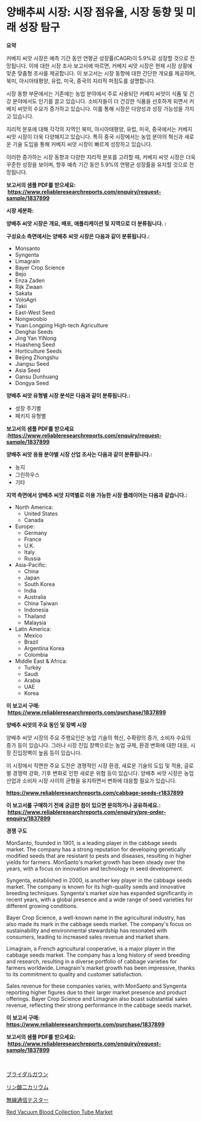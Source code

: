 <p><h1>양배추씨 시장: 시장 점유율, 시장 동향 및 미래 성장 탐구</h1></p><p><strong>요약</strong></p>
<p><p>커베지 씨앗 시장은 예측 기간 동안 연평균 성장률(CAGR)이 5.9%로 성장할 것으로 전망됩니다. 이에 대한 시장 조사 보고서에 따르면, 커베지 씨앗 시장은 현재 시장 상황에 맞춘 맞춤형 조사를 제공합니다. 이 보고서는 시장 동향에 대한 간단한 개요를 제공하며, 북미, 아시아태평양, 유럽, 미국, 중국의 지리적 퍼짐도를 설명합니다.</p><p>시장 동향 부문에서는 기존에는 농업 분야에서 주로 사용되던 커베지 씨앗이 식품 및 건강 분야에서도 인기를 끌고 있습니다. 소비자들이 더 건강한 식품을 선호하게 되면서 커베지 씨앗의 수요가 증가하고 있습니다. 이를 통해 시장은 다양성과 성장 가능성을 가지고 있습니다.</p><p>지리적 분포에 대해 각각의 지역인 북미, 아시아태평양, 유럽, 미국, 중국에서는 커베지 씨앗 시장이 더욱 다양해지고 있습니다. 특히 중국 시장에서는 농업 분야의 혁신과 새로운 기술 도입을 통해 커베지 씨앗 시장이 빠르게 성장하고 있습니다.</p><p>이러한 증가하는 시장 동향과 다양한 지리적 분포를 고려할 때, 커베지 씨앗 시장은 더욱 꾸준한 성장을 보이며, 향후 예측 기간 동안 5.9%의 연평균 성장률을 유지할 것으로 전망됩니다.</p></p>
<p><strong>보고서의 샘플 PDF를 받으세요: &nbsp;<a href="https://www.reliableresearchreports.com/enquiry/request-sample/1837899">https://www.reliableresearchreports.com/enquiry/request-sample/1837899</a></strong></p>
<p><strong>시장 세분화:</strong></p>
<p><strong> 양배추 씨앗 시장은 개요, 배포, 애플리케이션 및 지역으로 더 분류됩니다. :</strong></p>
<p><strong>구성요소 측면에서는 양배추 씨앗 시장은 다음과 같이 분류됩니다.:</strong></p>
<p><ul><li>Monsanto</li><li>Syngenta</li><li>Limagrain</li><li>Bayer Crop Science</li><li>Bejo</li><li>Enza Zaden</li><li>Rijk Zwaan</li><li>Sakata</li><li>VoloAgri</li><li>Takii</li><li>East-West Seed</li><li>Nongwoobio</li><li>Yuan Longping High-tech Agriculture</li><li>Denghai Seeds</li><li>Jing Yan YiNong</li><li>Huasheng Seed</li><li>Horticulture Seeds</li><li>Beijing Zhongshu</li><li>Jiangsu Seed</li><li>Asia Seed</li><li>Gansu Dunhuang</li><li>Dongya Seed</li></ul></p>
<p><strong> 양배추 씨앗 유형별 시장 분석은 다음과 같이 분류됩니다.:</strong></p>
<p><ul><li>성장 주기별</li><li>패키지 유형별</li></ul></p>
<p><strong>보고서의 샘플 PDF를 받으세요 :<a href="https://www.reliableresearchreports.com/enquiry/request-sample/1837899">https://www.reliableresearchreports.com/enquiry/request-sample/1837899</a></strong></p>
<p><strong> 양배추 씨앗 응용 분야별 시장 산업 조사는 다음과 같이 분류됩니다.:</strong></p>
<p><ul><li>농지</li><li>그린하우스</li><li>기타</li></ul></p>
<p><strong>지역 측면에서 양배추 씨앗 지역별로 이용 가능한 시장 플레이어는 다음과 같습니다.:</strong></p>
<p><ul>
    <li>
        North America:
        <ul>
            <li>United States</li>
            <li>Canada</li>
        </ul>
    </li>
    <li>
        Europe:
        <ul>
            <li>Germany</li>
            <li>France</li>
            <li>U.K.</li>
            <li>Italy</li>
            <li>Russia</li>
        </ul>
    </li>
    <li>
        Asia-Pacific:
        <ul>
            <li>China</li>
            <li>Japan</li>
            <li>South Korea</li>
            <li>India</li>
            <li>Australia</li>
            <li>China Taiwan</li>
            <li>Indonesia</li>
            <li>Thailand</li>
            <li>Malaysia</li>
        </ul>
    </li>
    <li>
        Latin America:
        <ul>
            <li>Mexico</li>
            <li>Brazil</li>
            <li>Argentina Korea</li>
            <li>Colombia</li>
        </ul>
    </li>
    <li>
        Middle East & Africa:
        <ul>
            <li>Turkey</li>
            <li>Saudi</li>
            <li>Arabia</li>
            <li>UAE</li>
            <li>Korea</li>
        </ul>
    </li>
    </ul></p>
<p><strong>이 보고서 구매: &nbsp;<a href="https://www.reliableresearchreports.com/purchase/1837899">https://www.reliableresearchreports.com/purchase/1837899</a></strong></p>
<p><strong>양배추 씨앗의 주요 동인 및 장벽 시장</strong></p>
<p><p>양배추 씨앗 시장의 주요 주행요인은 농업 기술의 혁신, 수확량의 증가, 소비자 수요의 증가 등이 있습니다. 그러나 시장 진입 장벽으로는 농업 규제, 환경 변화에 대한 대응, 시장 진입장벽이 높음 등이 있습니다.</p><p>이 시장에서 직면한 주요 도전은 경쟁적인 시장 환경, 새로운 기술의 도입 및 적용, 글로벌 경쟁력 강화, 기후 변화로 인한 새로운 위협 등이 있습니다. 양배추 씨앗 시장은 농업 산업과 소비자 시장 사이의 균형을 유지하면서 변화에 대응할 필요가 있습니다.</p></p>
<p><strong><a href="https://www.reliableresearchreports.com/cabbage-seeds-r1837899">https://www.reliableresearchreports.com/cabbage-seeds-r1837899</a></strong></p>
<p><strong>이 보고서를 구매하기 전에 궁금한 점이 있으면 문의하거나 공유하세요.: &nbsp;<a href="https://www.reliableresearchreports.com/enquiry/pre-order-enquiry/1837899">https://www.reliableresearchreports.com/enquiry/pre-order-enquiry/1837899</a></strong></p>
<p><strong>경쟁 구도</strong></p>
<p><p>MonSanto, founded in 1901, is a leading player in the cabbage seeds market. The company has a strong reputation for developing genetically modified seeds that are resistant to pests and diseases, resulting in higher yields for farmers. MonSanto's market growth has been steady over the years, with a focus on innovation and technology in seed development.</p><p>Syngenta, established in 2000, is another key player in the cabbage seeds market. The company is known for its high-quality seeds and innovative breeding techniques. Syngenta's market size has expanded significantly in recent years, with a global presence and a wide range of seed varieties for different growing conditions.</p><p>Bayer Crop Science, a well-known name in the agricultural industry, has also made its mark in the cabbage seeds market. The company's focus on sustainability and environmental stewardship has resonated with consumers, leading to increased sales revenue and market share.</p><p>Limagrain, a French agricultural cooperative, is a major player in the cabbage seeds market. The company has a long history of seed breeding and research, resulting in a diverse portfolio of cabbage varieties for farmers worldwide. Limagrain's market growth has been impressive, thanks to its commitment to quality and customer satisfaction.</p><p>Sales revenue for these companies varies, with MonSanto and Syngenta reporting higher figures due to their larger market presence and product offerings. Bayer Crop Science and Limagrain also boast substantial sales revenue, reflecting their strong performance in the cabbage seeds market.</p></p>
<p><strong>이 보고서 구매: &nbsp; <a href="https://www.reliableresearchreports.com/purchase/1837899">https://www.reliableresearchreports.com/purchase/1837899</a></strong></p>
<p><strong>보고서의 샘플 PDF를 받으세요: &nbsp;<a href="https://www.reliableresearchreports.com/enquiry/request-sample/1837899">https://www.reliableresearchreports.com/enquiry/request-sample/1837899</a></strong><strong></strong></p>
<p>&nbsp;</p>
<p><p><a href="https://github.com/Sophiaard2003/Market-Research-Report-List-1/blob/main/347007023258.md">ブライダルガウン</a></p><p><a href="https://medium.com/@claudehintz/%E3%83%AA%E3%83%B3%E9%85%B8%E3%82%B8%E3%82%AB%E3%83%AA%E3%82%A6%E3%83%A0%E5%B8%82%E5%A0%B4-2031%E5%B9%B4%E3%81%BE%E3%81%A7%E3%81%AE%E5%8B%95%E5%90%91-%E4%BA%88%E6%B8%AC-%E7%AB%B6%E4%BA%89%E5%88%86%E6%9E%90-4cb8d0a48500">リン酸二カリウム</a></p><p><a href="https://medium.com/@alexandrakristinadresen/%E3%83%A9%E3%82%B8%E3%82%AA%E9%80%9A%E4%BF%A1%E3%83%86%E3%82%B9%E3%82%BF%E3%83%BC%E3%81%AE%E5%B8%82%E5%A0%B4%E3%83%AC%E3%83%9D%E3%83%BC%E3%83%88%E3%81%AF-%E3%81%93%E3%81%AE%E5%B8%82%E5%A0%B4%E3%81%AE%E6%9C%80%E6%96%B0%E3%81%AE%E3%83%88%E3%83%AC%E3%83%B3%E3%83%89%E3%81%A8%E6%88%90%E9%95%B7%E3%81%AE%E6%A9%9F%E4%BC%9A%E3%82%92%E6%98%8E%E3%82%89%E3%81%8B%E3%81%AB%E3%81%97%E3%81%BE%E3%81%99-40dda843e899">無線通信テスター</a></p><p><a href="https://github.com/brenzgnarento/Market-Research-Report-List-2/blob/main/red-vacuum-blood-collection-tube-market.md">Red Vacuum Blood Collection Tube Market</a></p></p>